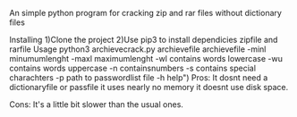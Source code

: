 An simple python program for cracking zip and rar files without dictionary files

Installing
1)Clone the project
2)Use pip3 to install dependicies zipfile and rarfile
Usage
python3 archievecrack.py archievefile archievefile -minl minumumlenght -maxl maximumlenght
        -wl contains words lowercase -wu contains words uppercase -n containsnumbers -s contains special charachters  -p path to passwordlist file  -h help")
Pros:
It dosnt need a dictionaryfile or passfile it uses nearly no memory it doesnt use disk space.

Cons:
It's a little bit slower than the usual ones.        

